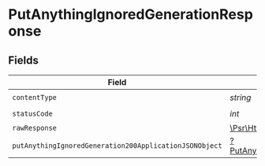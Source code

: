 # PutAnythingIgnoredGenerationResponse


## Fields

| Field                                                                                                                        | Type                                                                                                                         | Required                                                                                                                     | Description                                                                                                                  |
| ---------------------------------------------------------------------------------------------------------------------------- | ---------------------------------------------------------------------------------------------------------------------------- | ---------------------------------------------------------------------------------------------------------------------------- | ---------------------------------------------------------------------------------------------------------------------------- |
| `contentType`                                                                                                                | *string*                                                                                                                     | :heavy_check_mark:                                                                                                           | N/A                                                                                                                          |
| `statusCode`                                                                                                                 | *int*                                                                                                                        | :heavy_check_mark:                                                                                                           | N/A                                                                                                                          |
| `rawResponse`                                                                                                                | [\Psr\Http\Message\ResponseInterface](https://www.php-fig.org/psr/psr-7/#33-psrhttpmessageresponseinterface)                 | :heavy_minus_sign:                                                                                                           | N/A                                                                                                                          |
| `putAnythingIgnoredGeneration200ApplicationJSONObject`                                                                       | [?PutAnythingIgnoredGeneration200ApplicationJSON](../../models/operations/PutAnythingIgnoredGeneration200ApplicationJSON.md) | :heavy_minus_sign:                                                                                                           | OK                                                                                                                           |